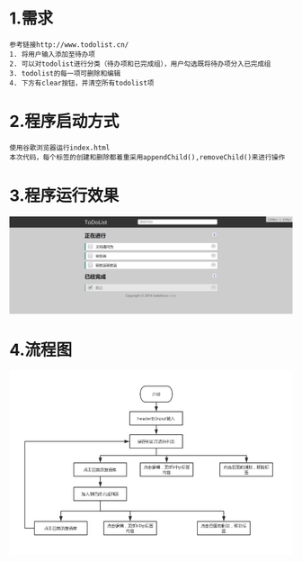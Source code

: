 # 1.需求
```
参考链接http://www.todolist.cn/
1. 将用户输入添加至待办项
2. 可以对todolist进行分类（待办项和已完成组），用户勾选既将待办项分入已完成组
3. todolist的每一项可删除和编辑
4. 下方有clear按钮，并清空所有todolist项
```
# 2.程序启动方式
```
使用谷歌浏览器运行index.html
本次代码，每个标签的创建和删除都着重采用appendChild(),removeChild()来进行操作
```
# 3.程序运行效果
![](.readme_images/6be8403e.png)
# 4.流程图
![](.readme_images/todolist.jpg)